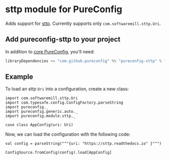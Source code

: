 # sttp module for PureConfig

Adds support for [sttp](https://github.com/softwaremill/sttp). Currently supports only `com.softwaremill.sttp.Uri`.

## Add pureconfig-sttp to your project

In addition to [core PureConfig](https://github.com/pureconfig/pureconfig), you'll need:

```scala
libraryDependencies += "com.github.pureconfig" %% "pureconfig-sttp" % "0.12.2"
```

## Example

To load an sttp `Uri` into a configuration, create a new class:

```tut:silent
import com.softwaremill.sttp.Uri
import com.typesafe.config.ConfigFactory.parseString
import pureconfig._
import pureconfig.generic.auto._
import pureconfig.module.sttp._

case class AppConfig(uri: Uri)
```

Now, we can load the configuration with the following code:

```tut:book
val config = parseString("""{uri: "https://sttp.readthedocs.io" }""")

ConfigSource.fromConfig(config).load[AppConfig]
```
